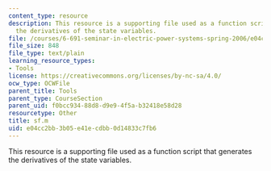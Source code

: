 ```yaml
---
content_type: resource
description: This resource is a supporting file used as a function script that generates
  the derivatives of the state variables.
file: /courses/6-691-seminar-in-electric-power-systems-spring-2006/e04cc2bb3b05e41ecdbb0d14833c7fb6_sf.m
file_size: 848
file_type: text/plain
learning_resource_types:
- Tools
license: https://creativecommons.org/licenses/by-nc-sa/4.0/
ocw_type: OCWFile
parent_title: Tools
parent_type: CourseSection
parent_uid: f0bcc934-88d8-d9e9-4f5a-b32418e58d28
resourcetype: Other
title: sf.m
uid: e04cc2bb-3b05-e41e-cdbb-0d14833c7fb6
---
```

This resource is a supporting file used as a function script that generates the derivatives of the state variables.